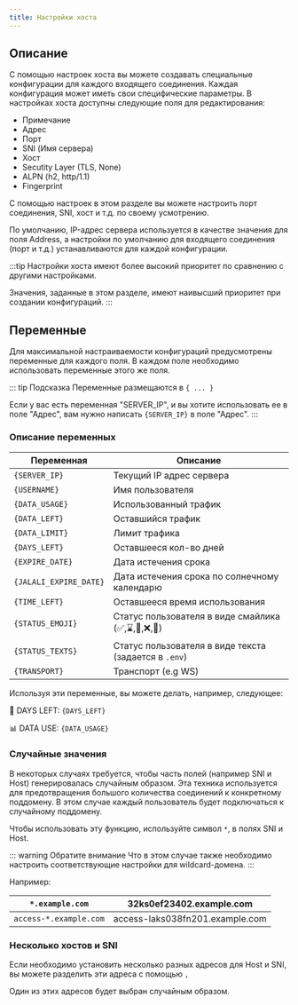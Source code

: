```yaml
---
title: Настройки хоста
---
```


## Описание

С помощью настроек хоста вы можете создавать специальные конфигурации для каждого входящего соединения. Каждая конфигурация может иметь свои специфические параметры. В настройках хоста доступны следующие поля для редактирования:

- Примечание
- Адрес
- Порт
- SNI (Имя сервера)
- Хост
- Secutity Layer (TLS, None)
- ALPN (h2, http/1.1)
- Fingerprint

С помощью настроек в этом разделе вы можете настроить порт соединения, SNI, хост и т.д. по своему усмотрению.

По умолчанию, IP-адрес сервера используется в качестве значения для поля Address, а настройки по умолчанию для входящего соединения (порт и т.д.) устанавливаются для каждой конфигурации.

:::tip
Настройки хоста имеют более высокий приоритет по сравнению с другими настройками.

Значения, заданные в этом разделе, имеют наивысший приоритет при создании конфигураций.
:::

## Переменные

Для максимальной настраиваемости конфигураций предусмотрены переменные для каждого поля. В каждом поле необходимо использовать переменные этого же поля.

::: tip Подсказка
Переменные размещаются в `{ ... }`

Если у вас есть переменная "SERVER_IP", и вы хотите использовать ее в поле "Адрес", вам нужно написать `{SERVER_IP}` в поле "Адрес".
:::

### Описание переменных

| Переменная             | Описание                                              |
| ---------------------- | ----------------------------------------------------- |
| `{SERVER_IP}`          | Текущий IP адрес сервера                              |
| `{USERNAME}`           | Имя пользователя                                      |
| `{DATA_USAGE}`         | Использованный трафик                                 |
| `{DATA_LEFT}`          | Оставшийся трафик                                     |
| `{DATA_LIMIT}`         | Лимит трафика                                         |
| `{DAYS_LEFT}`          | Оставшееся кол-во дней                                |
| `{EXPIRE_DATE}`        | Дата истечения срока                                  |
| `{JALALI_EXPIRE_DATE}` | Дата истечения срока по солнечному календарю          |
| `{TIME_LEFT}`          | Оставшееся время использования                        |
| `{STATUS_EMOJI}`       | Статус пользователя в виде смайлика (✅,⌛️,🪫,❌,🔌)  |
| `{STATUS_TEXTS}`       | Статус пользователя в виде текста (задается в `.env`) |
| `{TRANSPORT}`          | Транспорт (e.g WS)                                    |

Используя эти переменные, вы можете делать, например, следующее:

📆 DAYS LEFT: `{DAYS_LEFT}`

📊 DATA USE: `{DATA_USAGE}`

### Случайные значения

В некоторых случаях требуется, чтобы часть полей (например SNI и Host) генерировалась случайным образом. Эта техника используется для предотвращения большого количества соединений к конкретному поддомену. В этом случае каждый пользователь будет подключаться к случайному поддомену.

Чтобы использовать эту функцию, используйте символ `*`, в полях SNI и Host.

::: warning Обратите внимание
Что в этом случае также необходимо настроить соответствующие настройки для wildcard-домена.
:::

Например:

| `*.example.com`        | 32ks0ef23402.example.com        |
| ---------------------- | ------------------------------- |
| `access-*.example.com` | access-laks038fn201.example.com |

### Несколько хостов и SNI

Если необходимо установить несколько разных адресов для Host и SNI, вы можете разделить эти адреса с помощью `,`

Один из этих адресов будет выбран случайным образом.

